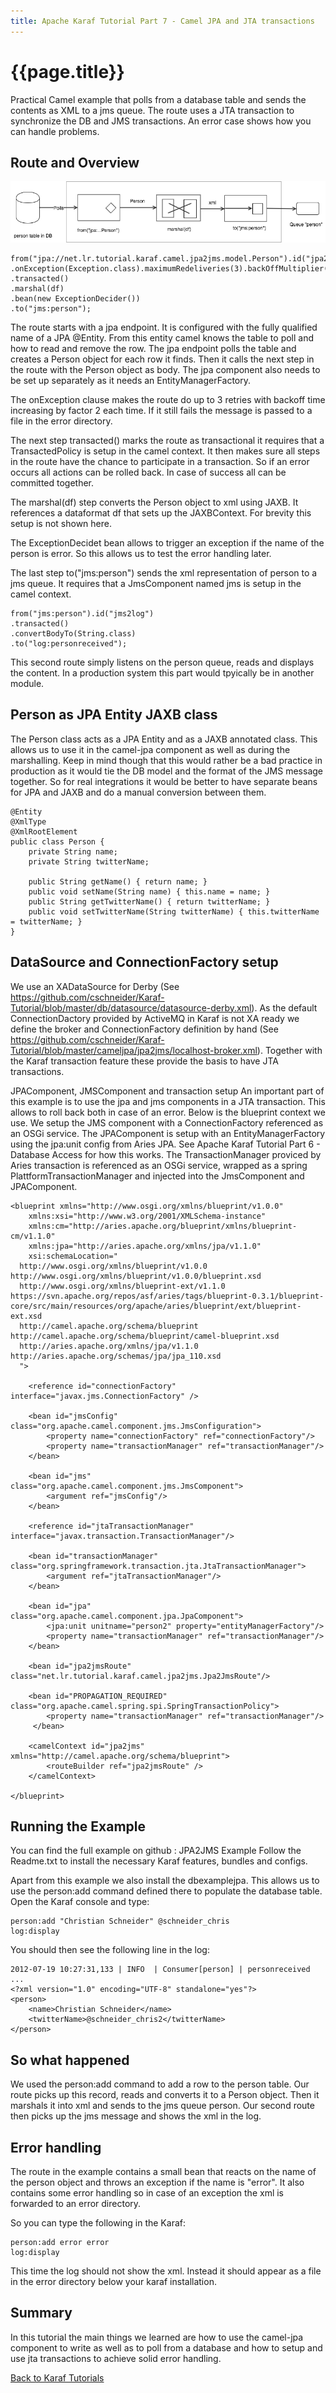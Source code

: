 ```yaml
---
title: Apache Karaf Tutorial Part 7 - Camel JPA and JTA transactions
---
```


# {{page.title}}

Practical Camel example that polls from a database table and sends the contents as XML to a jms queue. The route uses a JTA transaction to synchronize the DB and JMS transactions. An error case shows how you can handle problems.

## Route and Overview

![Image](jpa2jms.png)

```
from("jpa://net.lr.tutorial.karaf.camel.jpa2jms.model.Person").id("jpa2jms")
.onException(Exception.class).maximumRedeliveries(3).backOffMultiplier(2).handled(true).to("file:error")
.transacted()
.marshal(df)
.bean(new ExceptionDecider())
.to("jms:person");
```

The route starts with a jpa endpoint. It is configured with the fully qualified name of a JPA @Entity. From this entity camel knows the table to poll and how to read and remove the row. The jpa endpoint polls the table and creates a Person object for each row it finds. Then it calls the next step in the route with the Person object as body. The jpa component also needs to be set up separately as it needs an EntityManagerFactory.

The onException clause makes the route do up to 3 retries with backoff time increasing by factor 2 each time. If it still fails the message is passed to a file in the error directory.

The next step transacted() marks the route as transactional it requires that a TransactedPolicy is setup in the camel context. It then makes sure all steps in the route have the chance to participate in a transaction. So if an error occurs all actions can be rolled back. In case of success all can be committed together.

The marshal(df) step converts the Person object to xml using JAXB. It references a dataformat df that sets up the JAXBContext. For brevity this setup is not shown here.

The ExceptionDecidet bean allows to trigger an exception if the name of the person is error. So this allows us to test the error handling later.

The last step to("jms:person") sends the xml representation of person to a jms queue. It requires that a JmsComponent named jms is setup in the camel context.

```
from("jms:person").id("jms2log")
.transacted()
.convertBodyTo(String.class)
.to("log:personreceived");
```

This second route simply listens on the person queue, reads and displays the content. In a production system this part would tpyically be in another module.

## Person as JPA Entity JAXB class

The Person class acts as a JPA Entity and as a JAXB annotated class. This allows us to use it in the camel-jpa component as well as during the marshalling. Keep in mind though that this
would rather be a bad practice in production as it would tie the DB model and the format of the JMS message together. So for real integrations it would be better to have separate beans for JPA and JAXB and do a manual
conversion between them.

```
@Entity
@XmlType
@XmlRootElement
public class Person {
    private String name;
    private String twitterName;

    public String getName() { return name; }
    public void setName(String name) { this.name = name; }
    public String getTwitterName() { return twitterName; }
    public void setTwitterName(String twitterName) { this.twitterName = twitterName; }
}
```

## DataSource and ConnectionFactory setup

We use an XADataSource for Derby (See https://github.com/cschneider/Karaf-Tutorial/blob/master/db/datasource/datasource-derby.xml). As the default ConnectionDactory provided by ActiveMQ in Karaf is not XA ready we define the broker and ConnectionFactory definition by hand (See https://github.com/cschneider/Karaf-Tutorial/blob/master/cameljpa/jpa2jms/localhost-broker.xml). Together with the Karaf transaction feature these provide the basis to have JTA transactions.

JPAComponent, JMSComponent and transaction setup
An important part of this example is to use the jpa and jms components in a JTA transaction. This allows to roll back both in case of an error.
Below is the blueprint context we use. We setup the JMS component with a ConnectionFactory referenced as an OSGi service.
The JPAComponent is setup with an EntityManagerFactory using the jpa:unit config from Aries JPA. See Apache Karaf Tutorial Part 6 - Database Access for how this works.
The TransactionManager proviced by Aries transaction is referenced as an OSGi service, wrapped as a spring PlattformTransactionManager and injected into the JmsComponent and JPAComponent.

```
<blueprint xmlns="http://www.osgi.org/xmlns/blueprint/v1.0.0"
	xmlns:xsi="http://www.w3.org/2001/XMLSchema-instance"
    xmlns:cm="http://aries.apache.org/blueprint/xmlns/blueprint-cm/v1.1.0"
    xmlns:jpa="http://aries.apache.org/xmlns/jpa/v1.1.0"
	xsi:schemaLocation="
  http://www.osgi.org/xmlns/blueprint/v1.0.0 http://www.osgi.org/xmlns/blueprint/v1.0.0/blueprint.xsd
  http://www.osgi.org/xmlns/blueprint-ext/v1.1.0 https://svn.apache.org/repos/asf/aries/tags/blueprint-0.3.1/blueprint-core/src/main/resources/org/apache/aries/blueprint/ext/blueprint-ext.xsd
  http://camel.apache.org/schema/blueprint http://camel.apache.org/schema/blueprint/camel-blueprint.xsd
  http://aries.apache.org/xmlns/jpa/v1.1.0 http://aries.apache.org/schemas/jpa/jpa_110.xsd
  ">

    <reference id="connectionFactory" interface="javax.jms.ConnectionFactory" />

    <bean id="jmsConfig" class="org.apache.camel.component.jms.JmsConfiguration">
        <property name="connectionFactory" ref="connectionFactory"/>
        <property name="transactionManager" ref="transactionManager"/>
    </bean>

    <bean id="jms" class="org.apache.camel.component.jms.JmsComponent">
        <argument ref="jmsConfig"/>
    </bean>

    <reference id="jtaTransactionManager" interface="javax.transaction.TransactionManager"/>

    <bean id="transactionManager" class="org.springframework.transaction.jta.JtaTransactionManager">
        <argument ref="jtaTransactionManager"/>
    </bean>

    <bean id="jpa" class="org.apache.camel.component.jpa.JpaComponent">
        <jpa:unit unitname="person2" property="entityManagerFactory"/>
        <property name="transactionManager" ref="transactionManager"/>
    </bean>

    <bean id="jpa2jmsRoute" class="net.lr.tutorial.karaf.camel.jpa2jms.Jpa2JmsRoute"/>

    <bean id="PROPAGATION_REQUIRED" class="org.apache.camel.spring.spi.SpringTransactionPolicy">
        <property name="transactionManager" ref="transactionManager"/>
     </bean>

    <camelContext id="jpa2jms" xmlns="http://camel.apache.org/schema/blueprint">
        <routeBuilder ref="jpa2jmsRoute" />
    </camelContext>

</blueprint>
```

## Running the Example

You can find the full example on github : JPA2JMS Example
Follow the Readme.txt to install the necessary Karaf features, bundles and configs.

Apart from this example we also install the dbexamplejpa. This allows us to use the person:add command defined there to populate the database table.
Open the Karaf console and type:

```
person:add "Christian Schneider" @schneider_chris
log:display
```

You should then see the following line in the log:

```
2012-07-19 10:27:31,133 | INFO  | Consumer[person] | personreceived ...
<?xml version="1.0" encoding="UTF-8" standalone="yes"?>
<person>
    <name>Christian Schneider</name>
    <twitterName>@schneider_chris2</twitterName>
</person>
```

## So what happened

We used the person:add command to add a row to the person table. Our route picks up this record, reads and converts it to a Person object. Then it marshals it into xml and sends to the jms queue person.
Our second route then picks up the jms message and shows the xml in the log.

## Error handling

The route in the example contains a small bean that reacts on the name of the person object and throws an exception if the name is "error".
It also contains some error handling so in case of an exception the xml is forwarded to an error directory.

So you can type the following in the Karaf:

```
person:add error error
log:display
```

This time the log should not show the xml. Instead it should appear as a file in the error directory below your karaf installation.

## Summary

In this tutorial the main things we learned are how to use the camel-jpa component to write as well as to poll from a database and how to setup and use jta transactions to achieve solid error handling.

[Back to Karaf Tutorials](..)
